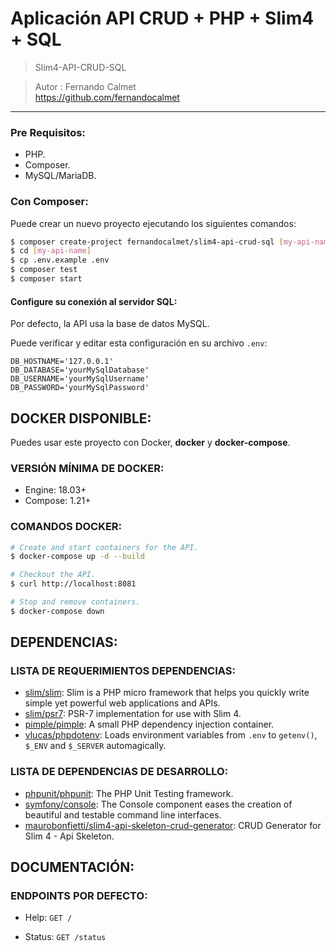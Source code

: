 # Aplicación API CRUD + PHP + Slim4 + SQL
> Slim4-API-CRUD-SQL

> Autor : Fernando Calmet  
https://github.com/fernandocalmet  
----------

### Pre Requisitos:

- PHP.
- Composer.
- MySQL/MariaDB.


### Con Composer:

Puede crear un nuevo proyecto ejecutando los siguientes comandos:

```bash
$ composer create-project fernandocalmet/slim4-api-crud-sql [my-api-name]
$ cd [my-api-name]
$ cp .env.example .env
$ composer test
$ composer start
```


#### Configure su conexión al servidor SQL:

Por defecto, la API usa la base de datos MySQL.

Puede verificar y editar esta configuración en su archivo `.env`:

```
DB_HOSTNAME='127.0.0.1'
DB_DATABASE='yourMySqlDatabase'
DB_USERNAME='yourMySqlUsername'
DB_PASSWORD='yourMySqlPassword'
```


## DOCKER DISPONIBLE:

Puedes usar este proyecto con Docker, **docker** y **docker-compose**.


### VERSIÓN MÍNIMA DE DOCKER:

* Engine: 18.03+
* Compose: 1.21+


### COMANDOS DOCKER:

```bash
# Create and start containers for the API.
$ docker-compose up -d --build

# Checkout the API.
$ curl http://localhost:8081

# Stop and remove containers.
$ docker-compose down
```


## DEPENDENCIAS:

### LISTA DE REQUERIMIENTOS DEPENDENCIAS:

- [slim/slim](https://github.com/slimphp/Slim): Slim is a PHP micro framework that helps you quickly write simple yet powerful web applications and APIs.
- [slim/psr7](https://github.com/slimphp/Slim-Psr7): PSR-7 implementation for use with Slim 4.
- [pimple/pimple](https://github.com/silexphp/Pimple): A small PHP dependency injection container.
- [vlucas/phpdotenv](https://github.com/vlucas/phpdotenv): Loads environment variables from `.env` to `getenv()`, `$_ENV` and `$_SERVER` automagically.

### LISTA DE DEPENDENCIAS DE DESARROLLO:

- [phpunit/phpunit](https://github.com/sebastianbergmann/phpunit): The PHP Unit Testing framework.
- [symfony/console](https://github.com/symfony/console): The Console component eases the creation of beautiful and testable command line interfaces.
- [maurobonfietti/slim4-api-skeleton-crud-generator](https://github.com/maurobonfietti/slim4-api-skeleton-crud-generator): CRUD Generator for Slim 4 - Api Skeleton.


## DOCUMENTACIÓN:

### ENDPOINTS POR DEFECTO:

- Help: `GET /`

- Status: `GET /status`
